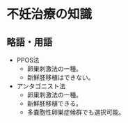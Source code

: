 # 不妊治療の知識

## 略語・用語
 - PPOS法
   - 卵巣刺激法の一種。
   - 新鮮胚移植はできない。
 - アンタゴニスト法
   - 卵巣刺激法の一種。
   - 新鮮胚移植できる。
   - 多嚢胞性卵巣症候群でも選択可能。

